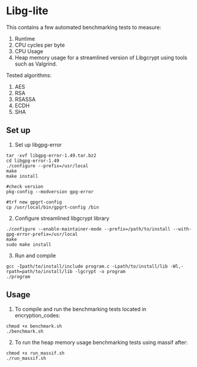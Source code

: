 # Libg-lite

This contains a few automated benchmarking tests to measure:
1. Runtime
2. CPU cycles per byte
3. CPU Usage
4. Heap memory usage
for a streamlined version of Libgcrypt using tools such as Valgrind.

Tested algorithms:
1. AES
2. RSA
3. RSASSA
4. ECDH
5. SHA

## Set up
1. Set up libgpg-error
```
tar -xvf libgpg-error-1.49.tar.bz2
cd libgpg-error-1.49
./configure --prefix=/usr/local
make
make install

#check version
pkg-config --modversion gpg-error

#trf new gpgrt-config
cp /usr/local/bin/gpgrt-config /bin
```
2. Configure streamlined libgcrypt library
```
./configure --enable-maintainer-mode --prefix=/path/to/install --with-gpg-error-prefix=/usr/local
make 
sudo make install
```
3. Run and compile
```
gcc -Ipath/to/install/include program.c -Lpath/to/install/lib -Wl,-rpath=path/to/install/lib -lgcrypt -o program
./program
```

## Usage
1. To compile and run the benchmarking tests located in encryption_codes:
```
chmod +x benchmark.sh
./benchmark.sh
```
2. To run the heap memory usage benchmarking tests using massif after:
```
chmod +x run_massif.sh
./run_massif.sh
```

